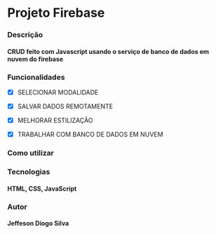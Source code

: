 # <h1>Projeto Firebase</h1>


### Descrição
#### CRUD feito com Javascript usando o serviço de banco de dados em nuvem do firebase

### Funcionalidades

- [X] SELECIONAR MODALIDADE <br>
- [X] SALVAR DADOS REMOTAMENTE <br>
- [X] MELHORAR ESTILIZAÇÃO <br>
- [X] TRABALHAR COM BANCO DE DADOS EM NUVEM <br>


### Como utilizar
#### 

### Tecnologias
#### HTML, CSS, JavaScript

### Autor 
#### Jeffeson Diogo Silva


